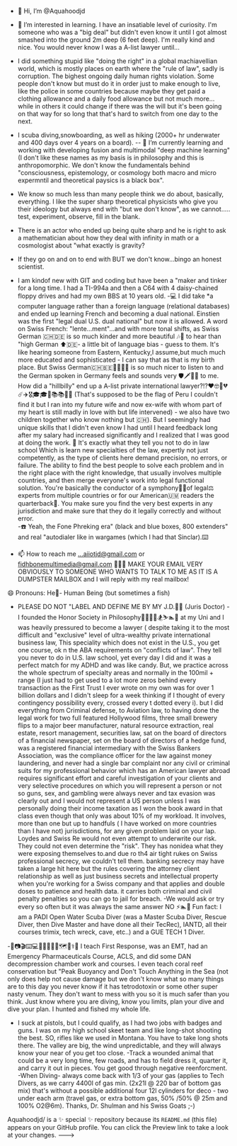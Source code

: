   - 👋 Hi, I’m @Aquahoodjd
- 👀 I’m interested in learning. I have an insatiable level of curiosity. I'm someone who was a "big deal" but didn't even know it until I got almost smashed into the ground 2m deep (6 feet deep). I'm really kind and nice. You would never know I was a A-list lawyer until...
- I did something stupid like "doing the right" in a global machiavellian world, which is mostly places on earth where the "rule of law", sadly is corruption. The bighest ongoing daily human rights violation. Some people don't know but must do it in order just to make enough to live, like the police in some countries because maybe they get paid a clothing allowance and a daily food allowance but not much more... while in others it could change if there was the will but it's been going on that way for so long that that's hard to switch from one day to the next. 
- I scuba diving,snowboarding, as well as hiking (2000+ hr underwater and 400 days over 4 years on a board). 
-- 🌱 I’m currently learning and working with developing fusion and multimodal "deep machine learning" (I don't like these names as my basis is in philosophy and this is anthropomorphic. We don't know the fundamentals behind "consciousness, epistemology, or cosmology both macro and micro expermntil and theoretical paysics is a black box".
- We know so much less than many people think we do about, basically, everything. I like the super sharp theoretical physicists who give you their ideology but always end with "but we don't know", as we cannot..... test, experiment, observe, fill in the blank.

- There is an actor who ended up being quite sharp and he is right to ask a mathematician about how they deal with infinity in math or a cosmologist about "what exactly is gravity?
    
- If they go on and on to end with BUT we don't know...bingo an honest scientist.

- I am kindof new with GIT and coding but have been a "maker and tinker for a long time. I had a TI-994a and then a C64 with 4 daisy-chained floppy drives and had my own BBS at 10 years old.
-💻 I did take *a computer language rather than a foreign language (relational databases) and ended up learning French and becoming a dual national. Einstien was the first "legal dual U.S. dual national" but now it is allowed.
A word on Swiss French: "lente...ment"...and with more tonal shifts, as Swiss German 🇨🇭🇩🇪 is so much kinder and more beautiful 🎶🎼 to hear than "high German ⬆️🇩🇪- a little bit of language bias - guess to them. It's like hearing someone from Eastern, Kentucky,I assume,but much much more educated and sophisticated - I can say that as that is my birth place. But Swiss German🇨🇭🇧🇪🎹🎷🎻🎷 is so much nicer to listen to and the German spoken in Germany feels and sounds very 🛡️🗡️📣📢  to me. How did a "hillbilly" end up a A-list private international lawyer?!?❤️🤓💯💔☄️✈️🎖️🎓🎓💼📚📚🇵🇪 (That's supposed to be the flag of Peru I couldn't find it but I ran into my future wife and now ex-wife with whom part of my heart is still madly in love with but life intervened) - we also have two children together who know nothing but 🇨🇭). But I seemingly had unique skills that I didn't even know I had until I heard feedback long after my salary had increased significantly and I realized that I was good at doing the work.
🚫 It's exactly what they tell you not to do in law school Which is learn new specialties of the law, expertly not just competently, as the type of clients here demand precision, no errors, or failure. The ability to  find the best people to solve each problem and in the right place with the right knowledge, that usually involves multiple countries, and then merge everyone's work into legal functional solution. You're basically the conductor of a symphony🎼🎶of legal⚖️ experts from multiple countries or for our American🇺🇲 readers the quarterback🏉. You make sure you find the very best experts in any jurisdiction and make sure that they do it legally correctly and without error.  
-☎️ Yeah, the Fone Phreking era" (black and blue boxes, 800 extenders" and  real "autodialer like in wargames  (which I had that Sinclar).⌨️
- 📫 How to reach me ...aiiotjd@gmail.com or fidhbonemultimedia@gmail.com
🛑🚧🚨 MAKE YOUR EMAIL VERY OBVIOUSLY TO SOMEONE WHO WANTS TO TALK TO ME AS IT IS A DUMPSTER MAILBOX and I will reply with my real mailbox!

😄 Pronouns: He🧑- Human Being (but sometimes a fish) 
-  PLEASE DO NOT "LABEL AND DEFINE ME BY MY J.D.🧑‍⚖️ (Juris Doctor) - I founded the Honor Society in Philosophy🧑‍💻🧑‍🎓🏂⛷️🏊🚣 at my Uni and I was heavily pressured to become a lawyer ( despite taking it to the most difficult and "exclusive" level of ultra-wealthy private international business law,
This speciality which does not exist in the U.S., you get one course, ok n the ABA requirements on "conflicts of law". They tell you never to do in U.S. law school, yet every day I did  and it was a perfect match for my ADHD and was like candy. But, we practice across the whole spectrum of specialty areas and normally in the 100mil + range (I just had to get used to a lot more zeros behind every transaction as the First Trust I ever wrote on my own was for over 1 billion dollars and I didn't sleep for a week thinking if I thought of every contingency possibility every, crossed every t dotted every i). but I did everything from Criminal defense, to Aviation law, to having done the legal work for two full featured Hollywood films, three small brewery flips to a major beer manufacturer, natural resource extraction, real estate, resort management, securities law, sat on the board of directors of a financial newspaper, set on the board of directors of a hedge fund, was a registered financial intermediary with the Swiss Bankers Association, was the compliance officer for the law against money laundering, and never had a single bar complaint nor any civil or criminal suits for my professional behavior which has an American lawyer abroad requires significant effort and careful investigation of your clients and very selective procedures on which you will represent a person or not so guns, sex, and gambling were always never and tax evasion was clearly out and I would not represent a US person unless I was personally doing their income taxation as I won the book award in that class even though that only was about 10% of my workload. 
It involves, more than one but up to handfuls ( I have worked on more countries than I have not) jurisdictions, for any given problem laid on your lap. Loydes and Swiss Re would not even attempt to underwrite our risk. They could not even determine the "risk". They has nonidea what they were exposing themselves to.and due ro th4 air tight rukes on Swiss professional secrecy, we couldn't tell them. banking secrecy may have taken a large hit here but the rules covering the attorney client relationship as well as just business secrets and intellectual property when you're working for a Swiss company and that applies and double doses to patience and health data. it carries both criminal and civil penalty penalties so you can go to jail for breach. 
-We would ask or try every so often but it was always the same answer NO
⚡🏊🚣 Fun fact: I am a PADI Open Water Scuba Diver (was a Master Scuba Diver, Rescue Diver, then Dive Master and have done all their TecRec), IANTD, all their courses trimix, tech wreck, cave, etc..) and a GUE TECH 1 Diver.
 
-🛟📷🎬⌨️💻💾⛵🛶🚀🌐🗺️🗾⚕️🥼 I teach First Response, was an EMT, had an Emergency Pharmaceuticals Course, ACLS, and did some DAN decompression chamber work and courses. I even teach coral reef conservation but "Peak Buoyancy and Don't Touch Anything in the Sea (not only does help not  cause damage but we don't know what so many things are to this day you never know if it has tetrodotoxin or some other super nasty venum. They don't want to mess with you so it is much safer than you think. Just know where you are diving, know you limits, plan your dive and dive your plan. I hunted and fished my whole life.
  - I suck at pistols, but I could qualify, as I had two jobs with badges and guns. I was on my high school skeet team and like long-shot shooting the best. SO, rifles like we used in Montana. You have to take long shots there. The valley are big, the wind unpredictable, and they will always know your near of you get too close. 
-Track a wounded animal that could be a very long time, few roads, and has to field dress it, quarter it, and carry it out in pieces. You get good through negative reenforcment. 
-When Diving-  always come back with 1/3 of your gas (applies to Tech Divers, as we carry 4400l of gas min.  (2x21l @ 220 bar of bottom gas mix) that's without a possible additional four 12l cylinders for deco - two under each arm (travel gas, or extra bottom gas, 50% /50% @ 25m and 100% O2@6m). Thanks, Dr. Shulman and his Swiss Goats ;-)

Aquahoodjd/  is a ✨ special ✨ repository because its `README.md` (this file) appears on your GitHub profile.
You can click the Preview link to take a look at your changes.
--->
